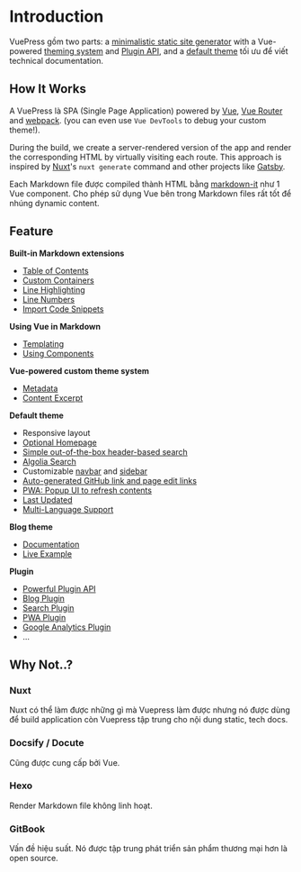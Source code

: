 # Introduction

VuePress gồm two parts: a [minimalistic static site generator](https://github.com/vuejs/vuepress/tree/master/packages/%40vuepress/core) with a Vue-powered [theming system](https://vuepress.vuejs.org/theme/) and [Plugin API](https://vuepress.vuejs.org/plugin/), and a [default theme](https://vuepress.vuejs.org/theme/default-theme-config.html) tối ưu để viết technical documentation.

## How It Works

A VuePress là SPA (Single Page Application) powered by [Vue](http://vuejs.org/), [Vue Router](https://github.com/vuejs/vue-router) and [webpack](http://webpack.js.org/). (you can even use `Vue DevTools` to debug your custom theme!).

During the build, we create a server-rendered version of the app and render the corresponding HTML by virtually visiting each route. This approach is inspired by [Nuxt](https://nuxtjs.org/)'s `nuxt generate` command and other projects like [Gatsby](https://www.gatsbyjs.org/).

Each Markdown file được compiled thành HTML bằng [markdown-it](https://github.com/markdown-it/markdown-it) như 1 Vue component. Cho phép sử dụng Vue bên trong Markdown files rất tốt để nhúng dynamic content.



## Feature

**Built-in Markdown extensions**

* [Table of Contents](https://vuepress.vuejs.org/guide/markdown.html#table-of-contents)
* [Custom Containers](https://vuepress.vuejs.org/guide/markdown.html#custom-containers)
* [Line Highlighting](https://vuepress.vuejs.org/guide/markdown.html#line-highlighting-in-code-blocks)
* [Line Numbers](https://vuepress.vuejs.org/guide/markdown.html#line-numbers)
* [Import Code Snippets](https://vuepress.vuejs.org/guide/markdown.html#import-code-snippets)

**Using Vue in Markdown**

* [Templating](../guide/using-vue.md#templating)
* [Using Components](../guide/using-vue.md#using-components)

**Vue-powered custom theme system**

* [Metadata](../theme/writing-a-theme.md#site-and-page-metadata)
* [Content Excerpt](../theme/writing-a-theme.md#content-excerpt)

**Default theme**

* Responsive layout
* [Optional Homepage](../theme/default-theme-config.md#homepage)
* [Simple out-of-the-box header-based search](../theme/default-theme-config.md#built-in-search)
* [Algolia Search](../theme/default-theme-config.md#algolia-search)
* Customizable [navbar](../theme/default-theme-config.md#navbar) and [sidebar](../theme/default-theme-config.md#sidebar)
* [Auto-generated GitHub link and page edit links](../theme/default-theme-config.md#git-repo-and-edit-links)
* [PWA: Popup UI to refresh contents](../theme/default-theme-config.md#popup-ui-to-refresh-contents)
* [Last Updated](../theme/default-theme-config.md#last-updated)
* [Multi-Language Support](../guide/i18n.md)

**Blog theme**

* [Documentation](https://vuepress-theme-blog.billyyyyy3320.com/)
* [Live Example](https://billyyyyy3320.com/)


**Plugin**

* [Powerful Plugin API](../plugin/README.md)
* [Blog Plugin](https://vuepress-plugin-blog.billyyyyy3320.com/)
* [Search Plugin](../plugin/official/plugin-search.md)
* [PWA Plugin](../plugin/official/plugin-pwa.md)
* [Google Analytics Plugin](../plugin/official/plugin-google-analytics.md)
* ...

## Why Not..?

### Nuxt

Nuxt có thể làm được những gì mà Vuepress làm được nhưng nó được dùng để build application còn Vuepress tập trung cho nội dung static, tech docs.

### Docsify / Docute

Cũng được cung cấp bởi Vue.

### Hexo

Render Markdown file không linh hoạt.

### GitBook

Vấn đề hiệu suất. Nó được tập trung phát triển sản phẩm thương mại hơn là open source.